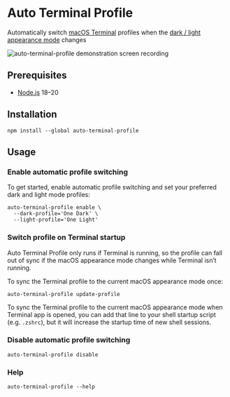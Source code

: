 # Auto Terminal Profile

Automatically switch [macOS Terminal](https://en.wikipedia.org/wiki/Terminal_%28macOS%29) profiles when the [dark / light appearance mode](https://support.apple.com/guide/mac-help/use-a-light-or-dark-appearance-mchl52e1c2d2/mac) changes

![auto-terminal-profile demonstration screen recording](./documentation/demo.gif)

## Prerequisites

- [Node.js](https://nodejs.org/) 18–20

## Installation

```shell
npm install --global auto-terminal-profile
```

## Usage

### Enable automatic profile switching

To get started, enable automatic profile switching and set your preferred dark and light mode profiles:

```shell
auto-terminal-profile enable \
  --dark-profile='One Dark' \
  --light-profile='One Light'
```

### Switch profile on Terminal startup

Auto Terminal Profile only runs if Terminal is running, so the profile can fall out of sync if the macOS appearance mode changes while Terminal isn&rsquo;t running.

To sync the Terminal profile to the current macOS appearance mode once:

```shell
auto-terminal-profile update-profile
```

To sync the Terminal profile to the current macOS appearance mode when Terminal app is opened, you can add that line to your shell startup script (e.g. `.zshrc`), but it will increase the startup time of new shell sessions.

### Disable automatic profile switching

```shell
auto-terminal-profile disable
```

### Help

```shell
auto-terminal-profile --help
```
